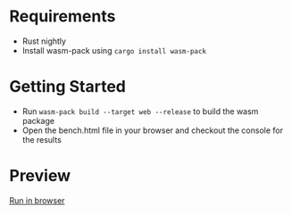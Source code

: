 # Requirements
 - Rust nightly
 - Install wasm-pack using `cargo install wasm-pack`

# Getting Started
 - Run `wasm-pack build --target web --release` to build the wasm package
 - Open the bench.html file in your browser and checkout the console for the results

# Preview

[Run in browser](https://htmlpreview.github.io/?https://github.com/Scarjit/base64-bench/blob/main/bench.html)